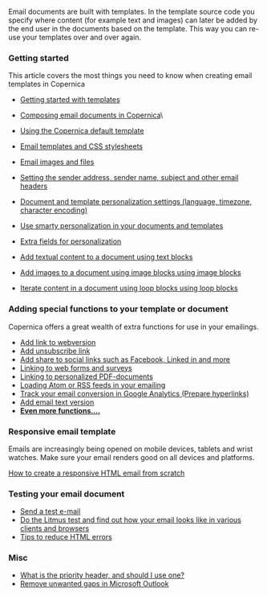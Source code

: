 Email documents are built with templates. In the template source code
you specify where content (for example text and images) can later be
added by the end user in the documents based on the template. This way
you can re-use your templates over and over again.

### Getting started

This article covers the most things you need to know when creating email
templates in Copernica

-   [Getting started with
    templates](./getting-started-building-email-templates.en.md)

-   [Composing email documents in
    Copernica](./composing-email-documents-in-copernica.en.md)\
-   [Using the Copernica default
    template](./using-the-copernica-default-template.en.md)
-   [Email templates and CSS
    stylesheets](./email-templates-and-css-stylesheets.en.md)
-   [Email images and
    files](./email-files-and-images.en.md)
-   [Setting the sender address, sender name, subject and other email
    headers](./sender-subject-and-other-email-headers.en.md)
-   [Document and template personalization settings (language, timezone,
    character
    encoding)](./document-and-template-personalization-settings.en.md)
-   [Use smarty personalization in your documents and
    templates](./personalize-campaigns.en.md)
-   [Extra fields for
    personalization](./extra-fields-for-personalizing.en.md)

-   [Add textual content to a document using text
    blocks](./the-text-function-for-adding-textual-content-to-your-document.en.md)
-   [Add images to a document using image blocks using image
    blocks](./the-image-function-for-adding-images-to-your-document.en.md)
-   [Iterate content in a document using loop blocks using loop
    blocks](./the-loop-function-to-iterate-content-in-your-email.en.md)

### Adding special functions to your template or document

Copernica offers a great wealth of extra functions for use in your
emailings.

-   [Add link to
    webversion](./link-to-the-webversion-of-your-email.en.md)
-   [Add unsubscribe
    link](./the-unsubscribe-function.en.md)
-   [Add share to social links such as Facebook, Linked in and
    more](http://www.copernica.com/en/about-us/news/sharing-email-content-on-social-media)
-   [Linking to web forms and
    surveys](./linking-to-web-forms-and-surveys.en.md)
-   [Linking to personalized
    PDF-documents](./the-linkpdf-function.en.md)
-   [Loading Atom or RSS feeds in your
    emailing](./the-loadfeed-function.en.md)
-   [Track your email conversion in Google Analytics (Prepare
    hyperlinks)](./prepare-your-links-for-google-analytics.en.md)
-   [Add email text
    version](./add-email-text-version.en.md)
-   [**Even more
    functions....**](./special-functions-and-tags.en.md)

### Responsive email template

Emails are increasingly being opened on mobile devices, tablets and
wrist watches. Make sure your email renders good on all devices and
platforms.

[How to create a responsive HTML email from
scratch](https://www.copernica.com/en/blog/how-to-create-a-responsive-html-email-from-scratch/)

### Testing your email document

-   [Send a test
    e-mail](./send-a-test-mail-or-test-mailing.en.md)
-   [Do the Litmus test and find out how your email looks like in
    various clients and
    browsers](./using-litmus-email-preview-to-test-your-email-newsletter.en.md)
-   [Tips to reduce HTML
    errors](./reducing-html-errors.en.md)[](./extra-fields-for-personalizing.en.md)

### Misc

-   [What is the priority header, and should I use
    one?](./what-is-a-priority-header-and-should-i-use-it.en.md)
-   [Remove unwanted gaps in Microsoft
    Outlook](https://www.copernica.com/en/blog)


